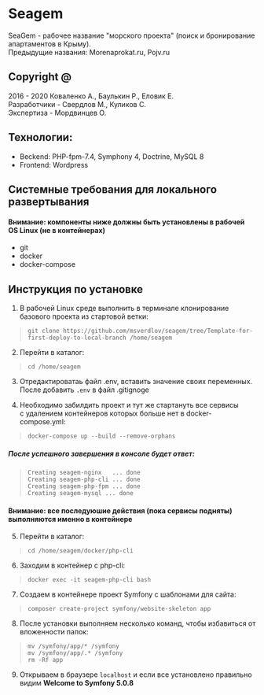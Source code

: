 # Seagem
SeaGem - рабочее название "морского проекта" (поиск и бронирование апартаментов в Крыму).  
Предыдущие названия: Morenaprokat.ru, Pojv.ru

## Copyright @
2016 - 2020 Коваленко А., Баулькин Р., Еловик Е.  
Разработчики - Свердлов М., Куликов С.  
Экспертиза - Мордвинцев О.  

## Технологии:
- Beckend: PHP-fpm-7.4, Symphony 4, Doctrine, MySQL 8
- Frontend: Wordpress

## Системные требования для локального развертывания
#### Внимание: компоненты ниже должны быть установлены в рабочей OS Linux (не в контейнерах)
- git
- docker
- docker-compose

## Инструкция по установке 
1) В рабочей Linux среде выполнить в терминале клонирование базового проекта из стартовой ветки:

>`git clone https://github.com/msverdlov/seagem/tree/Template-for-first-deploy-to-local-branch /home/seagem`  
  
2) Перейти в каталог:
>`cd /home/seagem`  

3) Отредактироватаь файл .env, вставить значение своих переменных.  
После добавить `.env` в файл .gitignoge  
  
4) Необходимо забилдить проект и тут же стартануть все сервисы  
   с удалением контейнеров которых больше нет в docker-compose.yml:
>`docker-compose up --build --remove-orphans`
##### После успешного завершения в консоле будет ответ:
> `Creating seagem-nginx   ... done`  
> `Creating seagem-php-cli ... done`  
> `Creating seagem-php-fpm ... done`  
> `Creating seagem-mysql ... done`  
  
####   Внимание: все последуюшие действия (пока сервисы подняты)  выполняются именно в контейнере
5) Перейти в каталог:
>`cd /home/seagem/docker/php-cli`  
  
6) Заходим в контейнер с php-cli:
> `docker exec -it seagem-php-cli bash`  
  
7) Создаем в контейнере проект Symfony с шаблонами для сайта:
> `composer create-project symfony/website-skeleton app`  
  
8) После установки выполняем несколько команд, чтобы избавиться от вложенности папок:
> `mv /symfony/app/* /symfony`  
> `mv /symfony/app/.* /symfony`  
> `rm -Rf app`  
  
9) Открываем в браузере `localhost` и если все установлено правильно  
видим **Welcome to Symfony 5.0.8**
